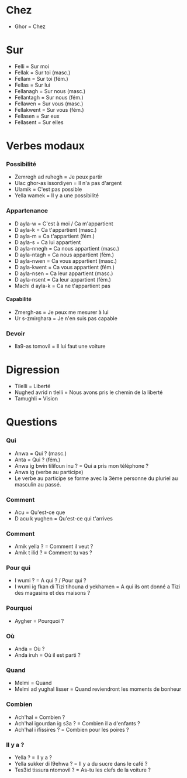 # Chez

- Ghor = Chez

# Sur

- Felli = Sur moi
- Fellak = Sur toi (masc.)
- Fellam = Sur toi (fém.)
- Fellas = Sur lui
- Fellanagh = Sur nous (masc.)
- Fellantagh = Sur nous (fém.)
- Fellawen = Sur vous (masc.)
- Fellakwent = Sur vous (fém.)
- Fellasen = Sur eux
- Fellasent = Sur elles

# Verbes modaux

### Possibilité

- Zemregh ad ruhegh = Je peux partir
- Ulac ghor-as issordiyen = Il n'a pas d'argent
- Ulamik = C'est pas possible
- Yella wamek = Il y a une possibilité

### Appartenance

- D ayla-w = C'est à moi / Ca m'appartient
- D ayla-k = Ca t'appartient (masc.)
- D ayla-m = Ca t'appartient (fém.)
- D ayla-s = Ca lui appartient
- D ayla-nnegh = Ca nous appartient (masc.)
- D ayla-ntagh = Ca nous appartient (fém.)
- D ayla-nwen = Ca vous appartient (masc.)
- D ayla-kwent = Ca vous appartient (fém.)
- D ayla-nsen = Ca leur appartient (masc.)
- D ayla-nsent = Ca leur appartient (fém.)
- Machi d ayla-k = Ca ne t'appartient pas

#### Capabilité

- Zmergh-as = Je peux me mesurer à lui
- Ur s-zmirghara = Je n'en suis pas capable

### Devoir

- Ila9-as tomovil = Il lui faut une voiture

# Digression

- Tilelli = Liberté
- Nughed avrid n tlelli = Nous avons pris le chemin de la liberté
- Tamughli = Vision

# Questions

### Qui

- Anwa = Qui ? (masc.)
- Anta = Qui ? (fém.)
- Anwa ig bwin tilifoun inu ? = Qui a pris mon téléphone ?
- Anwa ig (verbe au participe)
- Le verbe au participe se forme avec la 3ème personne du pluriel au masculin au passé.

### Comment

- Acu = Qu'est-ce que
- D acu k yughen = Qu'est-ce qui t'arrives

### Comment

- Amik yella ? = Comment il veut ?
- Amik t ilid ? = Comment tu vas ?

### Pour qui

- I wumi ? = A qui ? / Pour qui ?
- I wumi ig fkan di Tizi tihouna d yekhamen = A qui ils ont donné a Tizi des magasins et des maisons ?

### Pourquoi

- Aygher = Pourquoi ?

### Où

- Anda = Où ?
- Anda iruh = Où il est parti ?

### Quand

- Melmi = Quand
- Melmi ad yughal lisser = Quand reviendront les moments de bonheur

### Combien

- Ach'hal = Combien ?
- Ach'hal igourdan ig s3a ? = Combien il a d'enfants ?
- Ach'hal i ifissires ? = Combien pour les poires ?

### Il y a ?

- Yella ? = Il y a ?
- Yella sukker di l9ehwa ? = Il y a du sucre dans le café ?
- Tes3id tissura ntomovil ? = As-tu les clefs de la voiture ?
